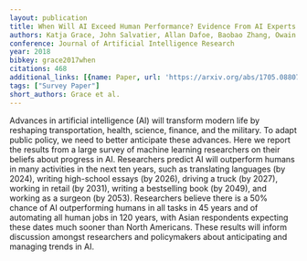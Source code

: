 ```yaml
---
layout: publication
title: When Will AI Exceed Human Performance? Evidence From AI Experts
authors: Katja Grace, John Salvatier, Allan Dafoe, Baobao Zhang, Owain Evans
conference: Journal of Artificial Intelligence Research
year: 2018
bibkey: grace2017when
citations: 468
additional_links: [{name: Paper, url: 'https://arxiv.org/abs/1705.08807'}]
tags: ["Survey Paper"]
short_authors: Grace et al.
---
```

Advances in artificial intelligence (AI) will transform modern life by
reshaping transportation, health, science, finance, and the military. To adapt
public policy, we need to better anticipate these advances. Here we report the
results from a large survey of machine learning researchers on their beliefs
about progress in AI. Researchers predict AI will outperform humans in many
activities in the next ten years, such as translating languages (by 2024),
writing high-school essays (by 2026), driving a truck (by 2027), working in
retail (by 2031), writing a bestselling book (by 2049), and working as a
surgeon (by 2053). Researchers believe there is a 50% chance of AI
outperforming humans in all tasks in 45 years and of automating all human jobs
in 120 years, with Asian respondents expecting these dates much sooner than
North Americans. These results will inform discussion amongst researchers and
policymakers about anticipating and managing trends in AI.